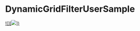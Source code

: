 # DynamicGridFilterUserSample


[![][![](http://img.youtube.com/vi/qeN_lb9vKqo/0.jpg)])](https://youtu.be/qeN_lb9vKqo)
